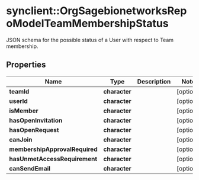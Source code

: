 # synclient::OrgSagebionetworksRepoModelTeamMembershipStatus

JSON schema for the possible status of a User with respect to Team membership.

## Properties
Name | Type | Description | Notes
------------ | ------------- | ------------- | -------------
**teamId** | **character** |  | [optional] 
**userId** | **character** |  | [optional] 
**isMember** | **character** |  | [optional] 
**hasOpenInvitation** | **character** |  | [optional] 
**hasOpenRequest** | **character** |  | [optional] 
**canJoin** | **character** |  | [optional] 
**membershipApprovalRequired** | **character** |  | [optional] 
**hasUnmetAccessRequirement** | **character** |  | [optional] 
**canSendEmail** | **character** |  | [optional] 


